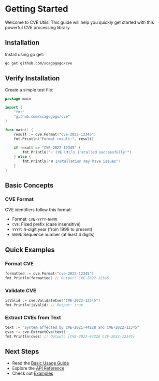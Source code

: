 # Getting Started

Welcome to CVE Utils! This guide will help you quickly get started with this powerful CVE processing library.

## Installation

Install using go get:

```bash
go get github.com/scagogogo/cve
```

## Verify Installation

Create a simple test file:

```go
package main

import (
    "fmt"
    "github.com/scagogogo/cve"
)

func main() {
    result := cve.Format("cve-2022-12345")
    fmt.Println("Format result:", result)
    
    if result == "CVE-2022-12345" {
        fmt.Println("✅ CVE Utils installed successfully!")
    } else {
        fmt.Println("❌ Installation may have issues")
    }
}
```

## Basic Concepts

### CVE Format

CVE identifiers follow this format:
- Format: `CVE-YYYY-NNNN`
- `CVE`: Fixed prefix (case insensitive)
- `YYYY`: 4-digit year (from 1999 to present)
- `NNNN`: Sequence number (at least 4 digits)

## Quick Examples

### Format CVE

```go
formatted := cve.Format("cve-2022-12345")
fmt.Println(formatted) // Output: CVE-2022-12345
```

### Validate CVE

```go
isValid := cve.ValidateCve("CVE-2022-12345")
fmt.Println(isValid) // Output: true
```

### Extract CVEs from Text

```go
text := "System affected by CVE-2021-44228 and CVE-2022-12345"
cves := cve.ExtractCve(text)
fmt.Println(cves) // Output: [CVE-2021-44228 CVE-2022-12345]
```

## Next Steps

- Read the [Basic Usage Guide](/guide/basic-usage)
- Explore the [API Reference](/api/)
- Check out [Examples](/examples/)
